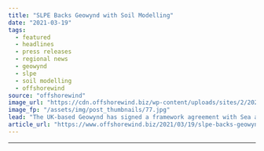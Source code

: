 ```yaml
---
title: "SLPE Backs Geowynd with Soil Modelling"
date: "2021-03-19"
tags: 
  - featured
  - headlines
  - press releases
  - regional news
  - geowynd
  - slpe
  - soil modelling
  - offshorewind
source: "offshorewind"
image_url: "https://cdn.offshorewind.biz/wp-content/uploads/sites/2/2021/03/19154004/Geowynd-Backs-SLPE-with-Soil-Modelling.jpg"
image_fp: "/assets/img/post_thumbnails/77.jpg"
lead: "The UK-based Geowynd has signed a framework agreement with Sea and Land Project Engineering&#160;(SLPE)"
article_url: "https://www.offshorewind.biz/2021/03/19/slpe-backs-geowynd-with-soil-modelling/"
---
```


---
